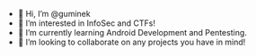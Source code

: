 - 👋 Hi, I’m @guminek
- 👀 I’m interested in InfoSec and CTFs!
- 🌱 I’m currently learning Android Development and Pentesting.
- 💞️ I’m looking to collaborate on any projects you have in mind!
